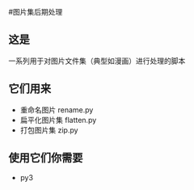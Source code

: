 #图片集后期处理

## 这是
一系列用于对图片文件集（典型如漫画）进行处理的脚本

## 它们用来
- 重命名图片 rename.py
- 扁平化图片集 flatten.py
- 打包图片集 zip.py

## 使用它们你需要
- py3